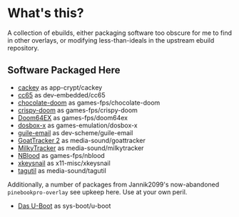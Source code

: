 # What's this?

A collection of ebuilds, either packaging software too obscure for me to find in
other overlays, or modifying less-than-ideals in the upstream ebuild repository.

## Software Packaged Here

- [cackey](https://software.forge.mil/sf/frs/do/viewSummary/projects.community_cac/frs) as app-crypt/cackey
- [cc65](http://cc65.github.io/) as dev-embedded/cc65
- [chocolate-doom](http://www.chocolate-doom.org/) as games-fps/chocolate-doom
- [crispy-doom](https://github.com/fabiangreffrath/crispy-doom) as games-fps/crispy-doom
- [Doom64EX](https://doom64ex.wordpress.com/) as games-fps/doom64ex
- [dosbox-x](https://github.com/joncampbell123/dosbox-x) as games-emulation/dosbox-x
- [guile-email](https://guile-email.systemreboot.net/) as dev-scheme/guile-email
- [GoatTracker 2](http://covertbitops.c64.org/) as media-sound/goattracker
- [MilkyTracker](https://milkytracker.titandemo.org/) as media-sound/milkytracker
- [NBlood](https://nukeykt.retrohost.net/) as games-fps/nblood
- [xkeysnail](https://github.com/mooz/xkeysnail) as x11-misc/xkeysnail
- [tagutil](https://github.com/kaworu/tagutil) as media-sound/tagutil

Additionally, a number of packages from Jannik2099's now-abandoned
`pinebookpro-overlay` see upkeep here. Use at your own peril.

- [Das U-Boot](https://source.denx.de/u-boot/u-boot) as sys-boot/u-boot
